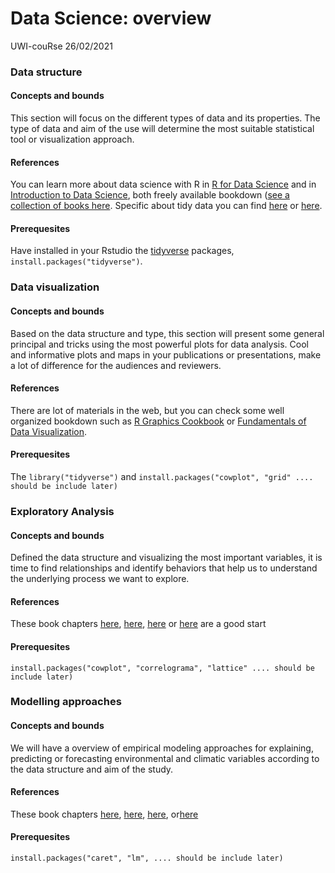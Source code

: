 Data Science: overview 
================
UWI-couRse
26/02/2021

### Data structure

#### Concepts and bounds

This section will focus on the different types of data and its properties. The type of data and aim of the use will determine the most suitable statistical tool or visualization approach. 

#### References

You can learn more about data science with R in [R for Data Science](https://r4ds.had.co.nz/) and in [Introduction to Data Science](https://rafalab.github.io/dsbook), both freely available bookdown ([see a collection of books here](https://www.bookdown.org/). Specific about tidy data you can find [here](https://rafalab.github.io/dsbook/tidyverse.html) or [here](https://moderndive.com/4-tidy.html).

#### Prerequesites

Have installed in your Rstudio the [tidyverse](https://www.tidyverse.org/) packages, `install.packages("tidyverse")`. 


### Data visualization

#### Concepts and bounds
Based on the data structure and type, this section will present some general principal and tricks using the most powerful plots for data analysis. Cool and informative plots and maps in your publications or presentations, make a lot of difference for the audiences and reviewers.

#### References
There are lot of materials in the web, but you can check some well organized bookdown such as [R Graphics Cookbook](https://r-graphics.org/) or [Fundamentals of Data Visualization](https://clauswilke.com/dataviz/).

#### Prerequesites
The `library("tidyverse")` and `install.packages("cowplot", "grid" .... should be include later)`


###	Exploratory Analysis

#### Concepts and bounds

Defined the data structure and visualizing the most important variables, it is time to find relationships and identify behaviors that help us to understand the underlying process we want to explore. 

#### References

These book chapters [here](https://r4ds.had.co.nz/exploratory-data-analysis.html), [here](https://www.datascienceatthecommandline.com/1e/chapter-7-exploring-data.html), [here](https://livebook.datascienceheroes.com/exploratory-data-analysis.html#correlation) or [here](https://rafalab.github.io/dsbook/robust-summaries.html) are a good start 

#### Prerequesites
`install.packages("cowplot", "correlograma", "lattice" .... should be include later)`


###	Modelling approaches


#### Concepts and bounds
We will have a overview of empirical modeling approaches for explaining, predicting or forecasting environmental and climatic variables according to the data structure and aim of the study.  

#### References
These book chapters [here](https://r4ds.had.co.nz/model-intro.html),
[here](https://moderndive.com/5-regression.html), [here](https://www.datascienceatthecommandline.com/1e/chapter-9-modeling-data.html), or[here](https://rafalab.github.io/dsbook/models.html)

#### Prerequesites
`install.packages("caret", "lm", .... should be include later)`